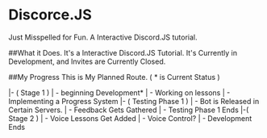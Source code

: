 # Discorce.JS
Just Misspelled for Fun. A Interactive Discord.JS tutorial.

##What it Does.
It's a Interactive Discord.JS Tutorial.
It's Currently in Development, and Invites are Currently Closed.

##My Progress
This is My Planned Route.
( * is Current Status )

|- ( Stage 1 )
| - beginning Development*
| - Working on lessons
| - Implementing a Progress System
|- ( Testing Phase 1 )
| - Bot is Released in Certain Servers.
| - Feedback Gets Gathered
| - Testing Phase 1 Ends
|-( Stage 2 )
| - Voice Lessons Get Added
| - Voice Control?
| - Development Ends
